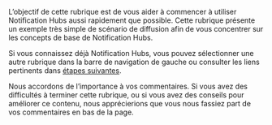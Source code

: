 
L’objectif de cette rubrique est de vous aider à commencer à utiliser Notification Hubs aussi rapidement que possible. Cette rubrique présente un exemple très simple de scénario de diffusion afin de vous concentrer sur les concepts de base de Notification Hubs.

Si vous connaissez déjà Notification Hubs, vous pouvez sélectionner une autre rubrique dans la barre de navigation de gauche ou consulter les liens pertinents dans [étapes suivantes](#next-steps).

Nous accordons de l’importance à vos commentaires. Si vous avez des difficultés à terminer cette rubrique, ou si vous avez des conseils pour améliorer ce contenu, nous apprécierions que vous nous fassiez part de vos commentaires en bas de la page.

<!---HONumber=Oct15_HO3-->
